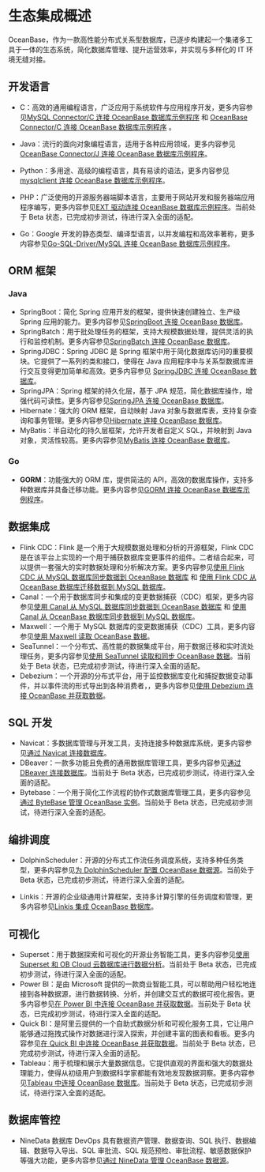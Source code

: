 # 生态集成概述

OceanBase，作为一款高性能分布式关系型数据库，已逐步构建起一个集诸多工具于一体的生态系统，简化数据库管理、提升运营效率，并实现与多样化的 IT 环境无缝对接。

## 开发语言

* C：高效的通用编程语言，广泛应用于系统软件与应用程序开发，更多内容参见[MySQL Connector/C 连接 OceanBase 数据库示例程序](../300.develop/100.application-development-of-mysql-mode/200.sample-program-of-mysql-mode/300.c-of-mysql-mode/100.connect-to-the-oceanbase-database-through-mysql-connector-c-of-mysql-mode.md) 和 [OceanBase Connector/C 连接 OceanBase 数据库示例程序](../300.develop/200.application-development-of-oracle-mode/200.sample-program-of-oracle-mode/300.c-of-oracle-mode/200.oceanbase-connector-odbc-connection-to-oceanbase-database-sample-program.md) 。
* Java：流行的面向对象编程语言，适用于各种应用领域，更多内容参见[OceanBase Connector/J 连接 OceanBase 数据库示例程序](../300.develop/200.application-development-of-oracle-mode/200.sample-program-of-oracle-mode/100.java-of-oracle-mode/100.oceanbase-connector-j-connection-to-oceanbase-database-sample-program.md)。
* Python：多用途、高级的编程语言，具有易读的语法，更多内容参见[mysqlclient 连接 OceanBase 数据库示例程序](../300.develop/100.application-development-of-mysql-mode/200.sample-program-of-mysql-mode/200.python-of-mysql-mode/100.mysqlclient-connection-to-oceanbase-database-sample-program.md)。

* PHP：广泛使用的开源服务器端脚本语言，主要用于网站开发和服务器端应用程序编写，更多内容参见[EXT 驱动连接 OceanBase 数据库示例程序](../300.develop/100.application-development-of-mysql-mode/200.sample-program-of-mysql-mode/500.php-of-mysql-mode/100.ext-driver-connects-to-oceanbase-database.md)。当前处于 Beta 状态，已完成初步测试，待进行深入全面的适配。
* Go：Google 开发的静态类型、编译型语言，以并发编程和高效率著称，更多内容参见[Go-SQL-Driver/MySQL 连接 OceanBase 数据库示例程序](../300.develop/100.application-development-of-mysql-mode/200.sample-program-of-mysql-mode/400.go-of-mysql-mode/1.go-sql-driver-mysql-connection-oceanbase-sample-program.md)。

## ORM 框架

### Java

* SpringBoot：简化 Spring 应用开发的框架，提供快速创建独立、生产级 Spring 应用的能力。更多内容参见[SpringBoot 连接 OceanBase 数据库](200.orms-frameworks/100.java/100.connect-to-the-oceanbase-database-through-spring-boot.md)。
* SpringBatch：用于批处理任务的框架，支持大规模数据处理，提供灵活的执行和监控机制。更多内容参见[SpringBatch 连接 OceanBase 数据库](200.orms-frameworks/100.java/200.connect-to-the-oceanbase-database-through-spring-batch.md)。
* SpringJDBC：Spring JDBC 是 Spring 框架中用于简化数据库访问的重要模块。它提供了一系列的类和接口，使得在 Java 应用程序中与关系型数据库进行交互变得更加简单和高效。更多内容参见 [SpringJDBC 连接 OceanBase 数据库](200.orms-frameworks/100.java/300.connect-to-the-oceanbase-database-through-spring-jdbc.md)。
* SpringJPA：Spring 框架的持久化层，基于 JPA 规范，简化数据库操作，增强代码可读性。更多内容参见[SpringJPA 连接 OceanBase 数据库](200.orms-frameworks/100.java/400.connect-to-the-oceanbase-database-through-springjpa.md)。
* Hibernate：强大的 ORM 框架，自动映射 Java 对象与数据库表，支持复杂查询和事务管理。更多内容参见[Hibernate 连接 OceanBase 数据库](200.orms-frameworks/100.java/500.connect-to-the-oceanbase-database-through-hibernate.md)。
* MyBatis：半自动化的持久层框架，允许开发者自定义 SQL，并映射到 Java 对象，灵活性较高。更多内容参见[MyBatis 连接 OceanBase 数据库](200.orms-frameworks/100.java/600.connect-to-the-oceanbase-database-through-mybatis.md)。

### Go

* **GORM**：功能强大的 ORM 库，提供简洁的 API，高效的数据库操作，支持多种数据库并具备迁移功能。更多内容参见[GORM 连接 OceanBase 数据库示例程序](200.orms-frameworks/300.go/100.gorm-connection-oceanbase-database-program.md)。

## 数据集成

* Flink CDC：Flink 是一个用于大规模数据处理和分析的开源框架，Flink CDC 是在该平台上实现的一个用于捕获数据库变更事件的组件。二者结合起来，可以提供一套强大的实时数据处理和分析解决方案。更多内容参见[使用 Flink CDC 从 MySQL 数据库同步数据到 OceanBase 数据库](../500.data-migration/200.migrate-data-from-mysql-database-to-oceanbase-database/600.use-flink-cdc-to-migrate-data-from-mysql-database-to-oceanbase-database.md) 和 [使用 Flink CDC 从 OceanBase 数据库迁移数据到 MySQL 数据库](../500.data-migration/300.migrate-data-from-oceanbase-database-to-mysql-database/500.use-flink-cdc-to-migrate-data-from-oceanbase-database-to-mysql-database.md)。
* Canal：一个用于数据库同步和集成的变更数据捕获（CDC）框架，更多内容参见[使用 Canal 从 MySQL 数据库同步数据到 OceanBase 数据库](../500.data-migration/200.migrate-data-from-mysql-database-to-oceanbase-database/500.use-canal-to-migrate-data-from-mysql-database-to-oceanbase-database.md) 和 [使用 Canal 从 OceanBase 数据库同步数据到 MySQL 数据库](../500.data-migration/300.migrate-data-from-oceanbase-database-to-mysql-database/300.use-canal-to-migrate-data-from-oceanbase-database-to-mysql-database.md)。
* Maxwell：一个用于 MySQL 数据库的变更数据捕获（CDC）工具，更多内容参见[使用 Maxwell 读取 OceanBase 数据](400.data-ingestion/1500.maxwell.md)。
* SeaTunnel：一个分布式、高性能的数据集成平台，用于数据迁移和实时流处理任务，更多内容参见[使用 SeaTunnel 读取和同步 OceanBase 数据](400.data-ingestion/1300.seatunnel.md)。当前处于 Beta 状态，已完成初步测试，待进行深入全面的适配。
* Debezium：一个开源的分布式平台，用于监控数据库变化和捕捉数据变动事件，并以事件流的形式导出到各种消费者，，更多内容参见[使用 Debezium 连接 OceanBase 并获取数据](400.data-ingestion/1600.debezium.md)。

## SQL 开发

* Navicat：多数据库管理与开发工具，支持连接多种数据库系统，更多内容参见[通过 Navicat 连接数据库](500.sql-development/400.navicat.md)。
* DBeaver：一款多功能且免费的通用数据库管理工具，更多内容参见[通过 DBeaver 连接数据库](500.sql-development/300.dbeaver.md)。当前处于 Beta 状态，已完成初步测试，待进行深入全面的适配。
* Bytebase：一个用于简化工作流程的协作式数据库管理工具，更多内容参见[通过 ByteBase 管理 OceanBase 实例](500.sql-development/200.bytebase.md)。当前处于 Beta 状态，已完成初步测试，待进行深入全面的适配。


## 编排调度

* DolphinScheduler：开源的分布式工作流任务调度系统，支持多种任务类型，更多内容参见[为 DolphinScheduler 配置 OceanBase 数据源](600.orchestration/1200.dolphinscheduler.md)。当前处于 Beta 状态，已完成初步测试，待进行深入全面的适配。

* Linkis：开源的企业级通用计算框架，支持多计算引擎的任务调度和管理，更多内容参见[Linkis 集成 OceanBase 数据库](600.orchestration/1400.linkis.md)。


## 可视化

* Superset：用于数据探索和可视化的开源业务智能工具，更多内容参见[使用 Superset 和 OB Cloud 云数据库进行数据分析](700.visualization/100.superset-mysql-connection-oceanbase-sample-program.md)。当前处于 Beta 状态，已完成初步测试，待进行深入全面的适配。
* Power BI：是由 Microsoft 提供的一款商业智能工具，可以帮助用户轻松地连接到各种数据源，进行数据转换、分析，并创建交互式的数据可视化报告。更多内容参见[在 Power BI 中连接 OceanBase 并获取数据](700.visualization/300.power-bi.md)。当前处于 Beta 状态，已完成初步测试，待进行深入全面的适配。
* Quick BI：是阿里云提供的一个自助式数据分析和可视化服务工具，它让用户能够通过拖拽式操作对数据进行深入探索，并创建丰富的图表和看板。更多内容参见[在 Quick BI 中连接 OceanBase 并获取数据](700.visualization/400.quick-bi.md)。当前处于 Beta 状态，已完成初步测试，待进行深入全面的适配。
* Tableau：用于梳理和展示大量数据信息。它提供直观的界面和强大的数据处理能力，使得从初级用户到数据科学家都能有效地发现数据洞察。更多内容参见[Tableau 中连接 OceanBase 数据库](700.visualization/500.tableau.md)。当前处于 Beta 状态，已完成初步测试，待进行深入全面的适配。

## 数据库管控

* NineData 数据库 DevOps 具有数据资产管理、数据查询、SQL 执行、数据编辑、数据导入导出、SQL 审批流、SQL 规范预检、审批流程、敏感数据保护等强大功能，更多内容参见[通过 NineData 管理 OceanBase 数据源](1000.management/100.ninedata.md)。
